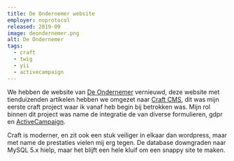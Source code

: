 ```yaml
---
title: De Ondernemer website
employer: noprotocol
released: 2019-09
image: deondernemer.png
alt: De Ondernemer
tags:
  - craft
  - twig
  - yii
  - activecampaign
---
```


We hebben de website van [De Ondernemer](https://www.deondernemer.nl/) vernieuwd, deze website met tienduizenden artikelen hebben we omgezet naar [Craft CMS](https://craftcms.com/), dit was mijn eerste craft project waar ik vanaf heb begin bij betrokken was. Mijn rol binnen dit project was name de integratie de van diverse formulieren, gdpr en [ActiveCampaign](https://www.activecampaign.com).

Craft is moderner, en zit ook een stuk veiliger in elkaar dan wordpress, maar met name de prestaties vielen mij erg tegen. De database downgraden naar MySQL 5.x hielp, maar het blijft een hele kluif om een snappy site te maken.
